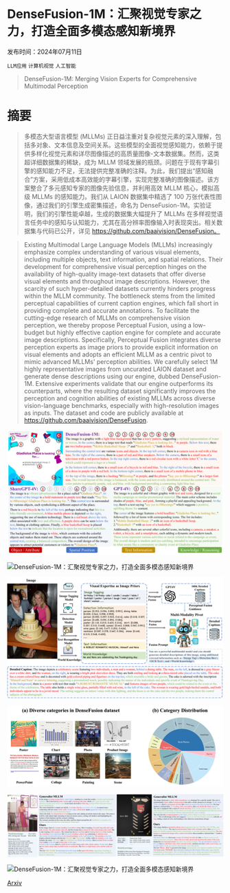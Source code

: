 # DenseFusion-1M：汇聚视觉专家之力，打造全面多模态感知新境界

发布时间：2024年07月11日

`LLM应用` `计算机视觉` `人工智能`

> DenseFusion-1M: Merging Vision Experts for Comprehensive Multimodal Perception

# 摘要

> 多模态大型语言模型 (MLLMs) 正日益注重对复杂视觉元素的深入理解，包括多对象、文本信息及空间关系。这些模型的全面视觉感知能力，依赖于提供多样化视觉元素和详尽图像描述的高质量图像-文本数据集。然而，这类超详细数据集的稀缺，成为 MLLM 领域发展的瓶颈。问题在于现有字幕引擎的感知能力不足，无法提供完整准确的注释。为此，我们提出“感知融合”方案，采用低成本高效能的字幕引擎，实现完整准确的图像描述。该方案整合了多元感知专家的图像先验信息，并利用高效 MLLM 核心，模拟高级 MLLMs 的感知能力。我们从 LAION 数据集中精选了 100 万张代表性图像，通过我们的引擎生成密集描述，命名为 DenseFusion-1M。实验证明，我们的引擎性能卓越，生成的数据集大幅提升了 MLLMs 在多样视觉语言任务中的感知与认知能力，尤其在高分辨率图像输入时表现突出。相关数据集与代码已公开，详见 https://github.com/baaivision/DenseFusion。

> Existing Multimodal Large Language Models (MLLMs) increasingly emphasize complex understanding of various visual elements, including multiple objects, text information, and spatial relations. Their development for comprehensive visual perception hinges on the availability of high-quality image-text datasets that offer diverse visual elements and throughout image descriptions. However, the scarcity of such hyper-detailed datasets currently hinders progress within the MLLM community. The bottleneck stems from the limited perceptual capabilities of current caption engines, which fall short in providing complete and accurate annotations. To facilitate the cutting-edge research of MLLMs on comprehensive vision perception, we thereby propose Perceptual Fusion, using a low-budget but highly effective caption engine for complete and accurate image descriptions. Specifically, Perceptual Fusion integrates diverse perception experts as image priors to provide explicit information on visual elements and adopts an efficient MLLM as a centric pivot to mimic advanced MLLMs' perception abilities. We carefully select 1M highly representative images from uncurated LAION dataset and generate dense descriptions using our engine, dubbed DenseFusion-1M. Extensive experiments validate that our engine outperforms its counterparts, where the resulting dataset significantly improves the perception and cognition abilities of existing MLLMs across diverse vision-language benchmarks, especially with high-resolution images as inputs. The dataset and code are publicly available at https://github.com/baaivision/DenseFusion.

![DenseFusion-1M：汇聚视觉专家之力，打造全面多模态感知新境界](../../../paper_images/2407.08303/x2.png)

![DenseFusion-1M：汇聚视觉专家之力，打造全面多模态感知新境界](../../../paper_images/2407.08303/x3.png)

![DenseFusion-1M：汇聚视觉专家之力，打造全面多模态感知新境界](../../../paper_images/2407.08303/x4.png)

![DenseFusion-1M：汇聚视觉专家之力，打造全面多模态感知新境界](../../../paper_images/2407.08303/laion_distribution.jpg)

![DenseFusion-1M：汇聚视觉专家之力，打造全面多模态感知新境界](../../../paper_images/2407.08303/x5.png)

![DenseFusion-1M：汇聚视觉专家之力，打造全面多模态感知新境界](../../../paper_images/2407.08303/dalle3.png)

[Arxiv](https://arxiv.org/abs/2407.08303)